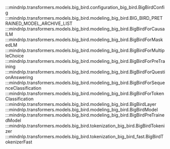 :::mindnlp.transformers.models.big_bird.configuration_big_bird.BigBirdConfig
:::mindnlp.transformers.models.big_bird.modeling_big_bird.BIG_BIRD_PRETRAINED_MODEL_ARCHIVE_LIST
:::mindnlp.transformers.models.big_bird.modeling_big_bird.BigBirdForCausalLM
:::mindnlp.transformers.models.big_bird.modeling_big_bird.BigBirdForMaskedLM
:::mindnlp.transformers.models.big_bird.modeling_big_bird.BigBirdForMultipleChoice
:::mindnlp.transformers.models.big_bird.modeling_big_bird.BigBirdForPreTraining
:::mindnlp.transformers.models.big_bird.modeling_big_bird.BigBirdForQuestionAnswering
:::mindnlp.transformers.models.big_bird.modeling_big_bird.BigBirdForSequenceClassification
:::mindnlp.transformers.models.big_bird.modeling_big_bird.BigBirdForTokenClassification
:::mindnlp.transformers.models.big_bird.modeling_big_bird.BigBirdLayer
:::mindnlp.transformers.models.big_bird.modeling_big_bird.BigBirdModel
:::mindnlp.transformers.models.big_bird.modeling_big_bird.BigBirdPreTrainedModel
:::mindnlp.transformers.models.big_bird.tokenization_big_bird.BigBirdTokenizer
:::mindnlp.transformers.models.big_bird.tokenization_big_bird_fast.BigBirdTokenizerFast

